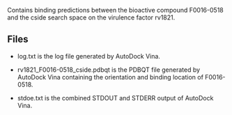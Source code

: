 Contains binding predictions between the bioactive compound F0016-0518 and the cside search space on the virulence factor rv1821.

## Files

- log.txt is the log file generated by AutoDock Vina.

- rv1821_F0016-0518_cside.pdbqt is the PDBQT file generated by AutoDock Vina containing the orientation and binding location of F0016-0518.

- stdoe.txt is the combined STDOUT and STDERR output of AutoDock Vina.

